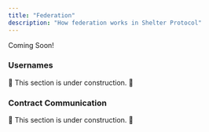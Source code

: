```yaml
---
title: "Federation"
description: "How federation works in Shelter Protocol"
---
```


Coming Soon!

### Usernames

🚧 This section is under construction. 🚧

### Contract Communication

🚧 This section is under construction. 🚧